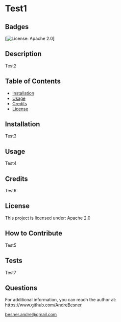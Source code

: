 # Test1

## Badges
[![License: Apache 2.0](https://img.shields.io/badge/License-Apache%202.0-yellow.svg)]

## Description

Test2


## Table of Contents

- [Installation](#installation)
- [Usage](#usage)
- [Credits](#credits)
- [License](#license)

## Installation

Test3


## Usage

Test4



## Credits

Test6

## License
    
This project is licensed under: Apache 2.0



## How to Contribute

Test5


## Tests

Test7


## Questions

For additional information, you can reach the author at: 
https://www.github.com/AndreBesner

besner.andre@gmail.com


